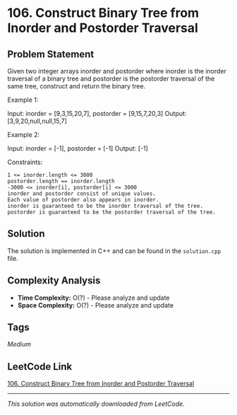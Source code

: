 # 106. Construct Binary Tree from Inorder and Postorder Traversal

## Problem Statement

Given two integer arrays inorder and postorder where inorder is the inorder traversal of a binary tree and postorder is the postorder traversal of the same tree, construct and return the binary tree.

Example 1:

Input: inorder = [9,3,15,20,7], postorder = [9,15,7,20,3]
Output: [3,9,20,null,null,15,7]

Example 2:

Input: inorder = [-1], postorder = [-1]
Output: [-1]

Constraints:

	1 <= inorder.length <= 3000
	postorder.length == inorder.length
	-3000 <= inorder[i], postorder[i] <= 3000
	inorder and postorder consist of unique values.
	Each value of postorder also appears in inorder.
	inorder is guaranteed to be the inorder traversal of the tree.
	postorder is guaranteed to be the postorder traversal of the tree.

## Solution

The solution is implemented in C++ and can be found in the `solution.cpp` file.

## Complexity Analysis

- **Time Complexity:** O(?) - Please analyze and update
- **Space Complexity:** O(?) - Please analyze and update

## Tags

*Medium*

## LeetCode Link

[106. Construct Binary Tree from Inorder and Postorder Traversal](https://leetcode.com/problems/construct-binary-tree-from-inorder-and-postorder-traversal/)

---

*This solution was automatically downloaded from LeetCode.*
